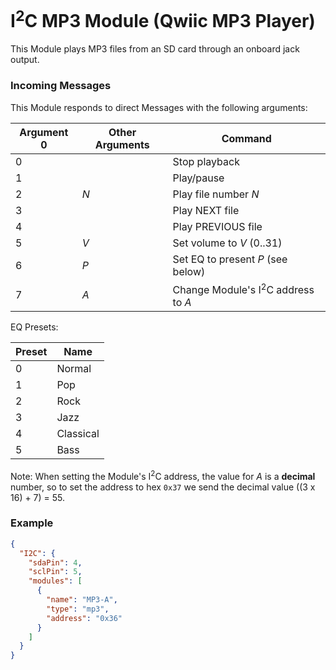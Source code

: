 # I<sup>2</sup>C MP3 Module (Qwiic MP3 Player)

This Module plays MP3 files from an SD card through an onboard jack output.

### Incoming Messages

This Module responds to direct Messages with the following arguments:

| Argument 0 | Other Arguments | Command                                       |
|------------|-----------------|-----------------------------------------------|
| 0          |                 | Stop playback                                 |
| 1          |                 | Play/pause                                    |
| 2          | _N_             | Play file number _N_                          | 
| 3          |                 | Play NEXT file                                |
| 4          |                 | Play PREVIOUS file                            |
| 5          | _V_             | Set volume to _V_ (0..31)                     |
| 6          | _P_             | Set EQ to present _P_ (see below)             |
| 7          | _A_             | Change Module's I<sup>2</sup>C address to _A_ |

EQ Presets:

| Preset | Name      |
|--------|-----------|
| 0      | Normal    |
| 1      | Pop       |
| 2      | Rock      |
| 3      | Jazz      |
| 4      | Classical |
| 5      | Bass      |

Note: When setting the Module's I<sup>2</sup>C address, the value for _A_ is a **decimal** number, so to set the
address to hex `0x37` we send the decimal value ((3 x 16) + 7) = 55.

### Example

```json
{
  "I2C": {
    "sdaPin": 4,
    "sclPin": 5,
    "modules": [
      {
        "name": "MP3-A",
        "type": "mp3",
        "address": "0x36"
      }
    ]
  }
}
```
